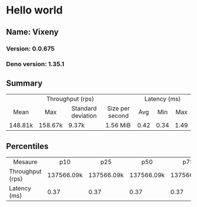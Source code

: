 # Hello world
## Name: Vixeny 

### Version: 0.0.675
### Deno version: 1.35.1

## Summary
<table>
<tr>
    <td align="center" colspan="4">Throughput (rps)</td>
    <td align="center" colspan="3">Latency (ms)</td>
</tr>
<tr>
    <td align="center">Mean</td>
    <td align="center">Max</td>
    <td align="center">Standard deviation</td>
    <td align="center">Size per second</td>
    <td align="center">Avg</td>
    <td align="center">Min</td>
    <td align="center">Max</td>
</tr>
<tr>
    <td>148.81k</td>
    <td>158.67k</td>
    <td>9.37k</td>
    <td>1.56 MiB</td>
    <td>0.42</td>
    <td>0.34</td>
    <td>1.49</td>
</tr>
</table>

## Percentiles

<table>
<tr>
  <td align="center">Mesaure</td>
  <td align="center">p10</td>
  <td align="center">p25</td>
  <td align="center">p50</td>
  <td align="center">p75</td>
  <td align="center">p90</td>
  <td align="center">p95</td>
  <td align="center">p99</td>
</tr>
<tr>
  <td>Throughput (rps)</td>
  <td>137566.09k</td>
  <td>137566.09k</td>
  <td>137566.09k</td>
  <td>137566.09k</td>
  <td>158666.52k</td>
  <td>158666.52k</td>
  <td>158666.52k</td>
</tr>
<tr>
  <td>Latency (ms)</td>
  <td>0.37</td>
  <td>0.37</td>
  <td>0.37</td>
  <td>0.37</td>
  <td>0.47</td>
  <td>0.51</td>
  <td>0.91</td>
</tr>
</table>
